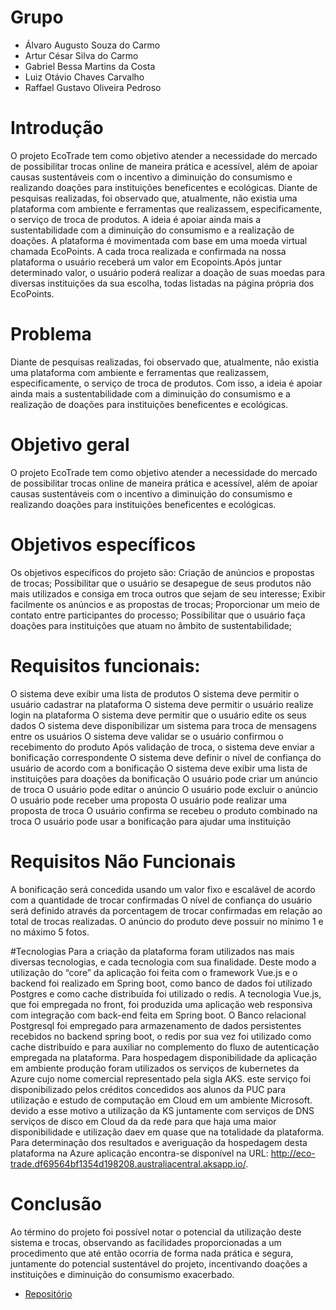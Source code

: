 # Grupo
- Álvaro Augusto Souza do Carmo
- Artur César Silva do Carmo
- Gabriel Bessa Martins da Costa
- Luiz Otávio Chaves Carvalho
- Raffael Gustavo Oliveira Pedroso

# Introdução
O projeto EcoTrade tem como objetivo atender a necessidade do mercado de possibilitar trocas online de maneira prática e acessível, além de apoiar causas sustentáveis com o incentivo a diminuição do consumismo e realizando doações para instituições beneficentes e ecológicas.
Diante de pesquisas realizadas, foi observado que, atualmente, não existia uma plataforma com ambiente e ferramentas que realizassem, especificamente, o serviço de troca de produtos. A ideia é apoiar ainda mais a sustentabilidade com a diminuição do consumismo e a realização de doações.
A plataforma é movimentada com base em uma moeda virtual chamada EcoPoints.
A cada troca realizada e confirmada na nossa plataforma o usuário receberá um valor em Ecopoints.Após juntar determinado valor, o usuário poderá realizar a doação de suas moedas para diversas instituições da sua escolha, todas listadas na página própria dos EcoPoints.

# Problema
Diante de pesquisas realizadas, foi observado que, atualmente, não existia uma plataforma com ambiente e ferramentas que realizassem, especificamente, o serviço de troca de produtos. Com isso, a ideia é apoiar ainda mais a sustentabilidade com a diminuição do consumismo e a realização de doações para instituições beneficentes e ecológicas.

# Objetivo geral
O projeto EcoTrade tem como objetivo atender a necessidade do mercado de possibilitar trocas online de maneira prática e acessível, além de apoiar causas sustentáveis com o incentivo a diminuição do consumismo e realizando doações para instituições beneficentes e ecológicas.

# Objetivos específicos
Os objetivos específicos do projeto são:
Criação de anúncios  e propostas de trocas;
Possibilitar que o usuário se desapegue de seus produtos não mais utilizados  e consiga em troca outros que sejam de seu interesse;
Exibir facilmente os anúncios e as propostas de trocas;
Proporcionar um meio de contato entre participantes do processo;
Possibilitar que o usuário faça doações para instituições que atuam no âmbito de sustentabilidade;

# Requisitos funcionais:
O sistema deve exibir uma lista de produtos
O sistema deve permitir o usuário cadastrar na plataforma
O sistema deve permitir o usuário realize login na plataforma 
O sistema deve permitir que o usuário edite os seus dados
O sistema deve disponibilizar um sistema para troca de mensagens entre os usuários
O sistema deve validar se o usuário confirmou o recebimento do produto 
Após validação de troca, o sistema deve enviar a bonificação correspondente
O sistema deve definir o nível de confiança do usuário de acordo com a bonificação
O sistema deve exibir uma lista de instituições para doações da bonificação
O usuário pode criar um anúncio de troca
O usuário pode editar o anúncio
O usuário pode excluir o anúncio
O usuário pode receber uma proposta
O usuário pode realizar uma proposta de troca
O usuário confirma se recebeu o produto combinado na troca
O usuário pode usar a bonificação para ajudar uma instituição

# Requisitos Não Funcionais
A bonificação será concedida usando um valor fixo e escalável de acordo com a quantidade de trocar confirmadas
O nível de confiança do usuário será definido através da porcentagem de trocar confirmadas em relação ao total de trocas realizadas.
O anúncio do produto deve possuir no mínimo 1 e no máximo 5 fotos.

#Tecnologias
Para a criação da plataforma foram utilizados nas mais diversas tecnologias, e cada tecnologia com sua finalidade. Deste modo a utilização do “core” da aplicação foi feita com o framework Vue.js  e o backend foi realizado em Spring boot,  como banco de dados foi utilizado Postgres e  como  cache distribuída foi utilizado o redis.  A tecnologia Vue.js, que foi empregada no front, foi produzida uma aplicação web responsiva com integração com back-end feita em Spring boot. O Banco relacional Postgresql foi empregado para armazenamento de dados persistentes  recebidos no backend spring boot, o redis por sua vez  foi utilizado como cache distribuído  e para auxiliar no complemento do fluxo de autenticação empregada na plataforma. Para hospedagem disponibilidade da aplicação em ambiente produção foram utilizados os serviços de kubernetes da Azure  cujo nome comercial representado pela sigla AKS.   este serviço foi disponibilizado pelos créditos concedidos aos alunos da PUC para utilização e estudo de computação em Cloud em um ambiente Microsoft.  devido a esse motivo a utilização da KS juntamente com serviços de DNS serviços de disco em Cloud da da rede para que haja uma maior disponibilidade e utilização daev em quase que na totalidade da plataforma. Para determinação dos resultados  e averiguação da hospedagem desta plataforma na Azure  aplicação  encontra-se disponível na URL: http://eco-trade.df69564bf1354d198208.australiacentral.aksapp.io/.

# Conclusão
Ao término do projeto foi possível notar o potencial da utilização deste sistema e trocas, observando as facilidades proporcionadas a um procedimento que até então ocorria de forma nada prática e segura, juntamente do potencial sustentável do projeto, incentivando doações a instituições e diminuição do consumismo exacerbado. 

- [Repositório](https://github.com/Gabriel-Bessa/Eco-Trade)
